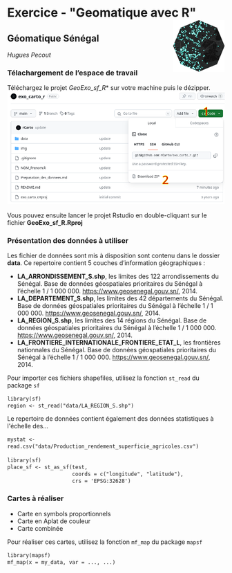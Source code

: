 # Exercice - "Geomatique avec R" <img src="img/logo.png" align="right" width="120"/>

## Géomatique Sénégal

*Hugues Pecout*

### Télachargement de l’espace de travail

Téléchargez le projet *GeoExo_sf_R** sur votre
machine puis le dézipper.   
![](img/download.png)

Vous pouvez ensuite lancer le projet Rstudio en double-cliquant sur le fichier **GeoExo_sf_R.Rproj** 

### Présentation des données à utiliser

Les fichier de données sont mis à disposition sont contenu dans le dossier **data**.
Ce repertoire contient 5 couches d’information géographiques :

- **LA_ARRONDISSEMENT_S.shp**, les limites des 122 arrondissements du Sénégal. Base de données géospatiales prioritaires du Sénégal à l’échelle 1 / 1 000 000. https://www.geosenegal.gouv.sn/, 2014.
- **LA_DEPARTEMENT_S.shp**, les limites des 42 départements du Sénégal. Base de données géospatiales prioritaires du Sénégal à l’échelle 1 / 1 000 000. https://www.geosenegal.gouv.sn/, 2014.
- **LA_REGION_S.shp**, les limites des 14 régions du Sénégal. Base de données géospatiales prioritaires du Sénégal à l’échelle 1 / 1 000 000. https://www.geosenegal.gouv.sn/, 2014.
- **LA_FRONTIERE_INTERNATIONALE_FRONTIERE_ETAT_L**, les frontières nationnales du Sénégal. Base de données géospatiales prioritaires du Sénégal à l’échelle 1 / 1 000 000. https://www.geosenegal.gouv.sn/, 2014.

Pour importer ces fichiers shapefiles, utilisez la fonction `st_read` du package `sf`

    library(sf)
    region <- st_read("data/LA_REGION_S.shp")
    
    
Le repertoire de données contient également des données statistiques à l'échelle des...    

    mystat <- read.csv("data/Production_rendement_superficie_agricoles.csv")

    library(sf)
    place_sf <- st_as_sf(test, 
                         coords = c("longitude", "latitude"), 
                         crs = 'EPSG:32628')



### Cartes à réaliser

- Carte en symbols proportionnels
- Carte en Aplat de couleur
- Carte combinée


Pour réaliser ces cartes, utilisez la fonction `mf_map` du package `mapsf`

    library(mapsf)
    mf_map(x = my_data, var = ..., ...)



